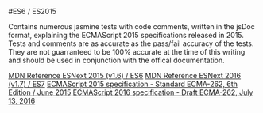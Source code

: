 #ES6 / ES2015

Contains numerous jasmine tests with code comments, written in the jsDoc format, explaining the ECMAScript 2015 specifications released in 2015.
Tests and comments are as accurate as the pass/fail accuracy of the tests. They are not guarranteed to be 100% accurate at the time of this writing and should be used in conjunction with the offical documentation.

[MDN Reference ESNext 2015 (v1.6) / ES6](https://developer.mozilla.org/en-US/docs/Web/JavaScript/New_in_JavaScript/1.6)
[MDN Reference ESNext 2016 (v1.7) / ES7](https://developer.mozilla.org/en-US/docs/Web/JavaScript/New_in_JavaScript/1.7)
[ECMAScript 2015 specification - Standard ECMA-262, 6th Edition / June 2015](http://www.ecma-international.org/ecma-262/6.0/)
[ECMAScript 2016 specification - Draft ECMA-262, July 13, 2016](https://tc39.github.io/ecma262/)
